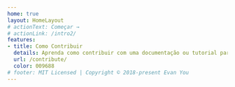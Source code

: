 ```yaml
---
home: true
layout: HomeLayout
# actionText: Começar →
# actionLink: /intro2/
features:
- title: Como Contribuir
  details: Aprenda como contribuir com uma documentação ou tutorial para o open KB do Grupo Tesseract, é mais fácil do que você pensa.
  url: /contribute/
  color: 009688
# footer: MIT Licensed | Copyright © 2018-present Evan You
---
```


